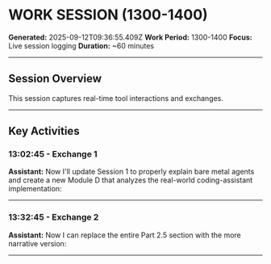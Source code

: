 # WORK SESSION (1300-1400)

**Generated:** 2025-09-12T09:36:55.409Z
**Work Period:** 1300-1400
**Focus:** Live session logging
**Duration:** ~60 minutes

---

## Session Overview

This session captures real-time tool interactions and exchanges.

---

## Key Activities

### 13:02:45 - Exchange 1

**Assistant:** Now I'll update Session 1 to properly explain bare metal agents and create a new Module D that analyzes the real-world coding-assistant implementation:

---

### 13:32:45 - Exchange 2

**Assistant:** Now I can replace the entire Part 2.5 section with the more narrative version:

---

